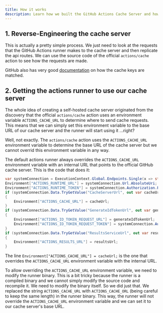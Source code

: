 ```yaml
---
title: How it works
description: Learn how we built the GitHub Actions Cache Server and how it works without any workflow file changes
---
```


## 1. Reverse-Engineering the cache server

This is actually a pretty simple process. We just need to look at the requests that the GitHub Actions runner makes to the cache server and then replicate the api routes. We can use the source code of the official `actions/cache` action to see how the requests are made.

GitHub also has very good [documentation](https://docs.github.com/en/actions/using-workflows/caching-dependencies-to-speed-up-workflows#matching-a-cache-key) on how the cache keys are matched.

## 2. Getting the actions runner to use our cache server

The whole idea of creating a self-hosted cache server originated from the discovery that the official `actions/cache` action uses an environment variable `ACTIONS_CACHE_URL` to determine where to send cache requests. This means that we can simply set this environment variable to the base URL of our cache server and the runner will start using it ...right?

Well, not exactly. The `actions/cache` action uses the `ACTIONS_CACHE_URL` environment variable to determine the base URL of the cache server but we cannot overrid this environment variable in any way.

The default actions runner always overrides the `ACTIONS_CACHE_URL` environment variable with an internal URL that points to the official GitHub cache server. This is the code that does it:

```c#
var systemConnection = ExecutionContext.Global.Endpoints.Single(x => string.Equals(x.Name, WellKnownServiceEndpointNames.SystemVssConnection, StringComparison.OrdinalIgnoreCase));
Environment["ACTIONS_RUNTIME_URL"] = systemConnection.Url.AbsoluteUri;
Environment["ACTIONS_RUNTIME_TOKEN"] = systemConnection.Authorization.Parameters[EndpointAuthorizationParameters.AccessToken];
if (systemConnection.Data.TryGetValue("CacheServerUrl", out var cacheUrl) && !string.IsNullOrEmpty(cacheUrl))
{
    Environment["ACTIONS_CACHE_URL"] = cacheUrl;
}
if (systemConnection.Data.TryGetValue("GenerateIdTokenUrl", out var generateIdTokenUrl) && !string.IsNullOrEmpty(generateIdTokenUrl))
{
    Environment["ACTIONS_ID_TOKEN_REQUEST_URL"] = generateIdTokenUrl;
    Environment["ACTIONS_ID_TOKEN_REQUEST_TOKEN"] = systemConnection.Authorization.Parameters[EndpointAuthorizationParameters.AccessToken];
}
if (systemConnection.Data.TryGetValue("ResultsServiceUrl", out var resultsUrl) && !string.IsNullOrEmpty(resultsUrl))
{
    Environment["ACTIONS_RESULTS_URL"] = resultsUrl;
}
```

The line `Environment["ACTIONS_CACHE_URL"] = cacheUrl;` is the one that overrides the `ACTIONS_CACHE_URL` environment variable with the internal URL.

To allow overriding the `ACTIONS_CACHE_URL` environment variable, we need to modify the runner binary. This is a bit tricky because the runner is a compiled binary and we cannot simply modify the source code and recompile it. We need to modify the binary itself. So we did just that. We replaced the string `ACTIONS_CACHE_URL` with `ACTIONS_CACHE_ORL` (being careful to keep the same length) in the runner binary. This way, the runner will not override the `ACTIONS_CACHE_URL` environment variable and we can set it to our cache server's base URL.
